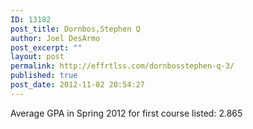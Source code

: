 ```yaml
---
ID: 13182
post_title: Dornbos,Stephen Q
author: Joel DesArmo
post_excerpt: ""
layout: post
permalink: http://effrtlss.com/dornbosstephen-q-3/
published: true
post_date: 2012-11-02 20:54:27
---
```

<p>Average GPA in Spring 2012 for first course listed: 2.865</p>